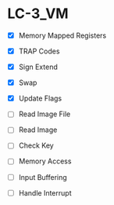 # LC-3_VM
- [x] Memory Mapped Registers
- [x] TRAP Codes
- [x] Sign Extend
- [x] Swap
- [x] Update Flags
- [ ] Read Image File
- [ ] Read Image
- [ ] Check Key
- [ ] Memory Access
- [ ] Input Buffering
- [ ] Handle Interrupt



